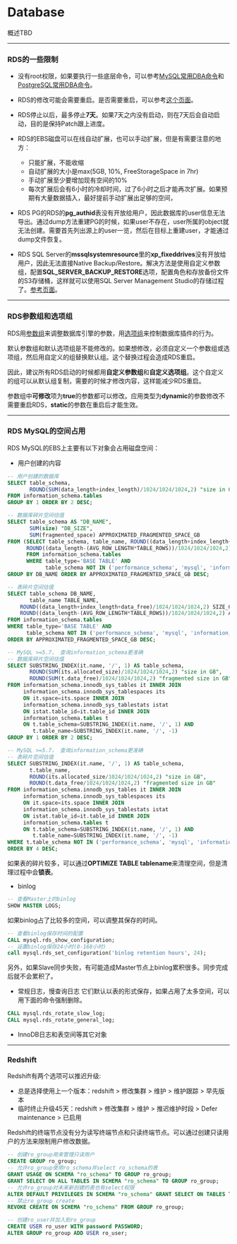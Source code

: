 # Database
概述TBD

---
### RDS的一些限制

* 没有root权限，如果要执行一些底层命令，可以参考[MySQL常用DBA命令](https://docs.aws.amazon.com/zh_cn/AmazonRDS/latest/UserGuide/Appendix.MySQL.CommonDBATasks.html)和[PostgreSQL常用DBA命令](https://docs.aws.amazon.com/zh_cn/AmazonRDS/latest/UserGuide/Appendix.PostgreSQL.CommonDBATasks.html)。

* RDS的修改可能会需要重启。是否需要重启，可以参考[这个页面](https://docs.aws.amazon.com/zh_cn/AmazonRDS/latest/UserGuide/Overview.DBInstance.Modifying.html)。

* RDS停止以后，最多停止**7天**。如果7天之内没有启动，则在7天后会自动启动，目的是保持Patch跟上进度。

* RDS的EBS磁盘可以在线自动扩展，也可以手动扩展，但是有需要注意的地方：
    * 只能扩展，不能收缩
    * 自动扩展的大小是max(5GB, 10%, FreeStorageSpace in 7hr)
    * 手动扩展至少要增加现有空间的10%
    * 每次扩展后会有6小时的冷却时间，过了6小时之后才能再次扩展。如果预期有大量数据插入，最好提前手动扩展出足够的空间，

* RDS PG的RDS的**pg_authid**表没有开放给用户，因此数据库的user信息无法导出。通过dump方法重建PG的时候，如果user不存在，user所属的object就无法创建。需要首先列出源上的user一览，然后在目标上重建user，才能通过dump文件恢复。

* RDS SQL Server的**mssqlsystemresource**里的**xp_fixeddrives**没有开放给用户，因此无法直接Native Backup/Restore。解决方法是使用自定义参数组，配置**SQL_SERVER_BACKUP_RESTORE**选项，配置角色和存放备份文件的S3存储桶，这样就可以使用SQL Server Management Studio的存储过程了。[参考页面](https://aws.amazon.com/cn/blogs/aws/amazon-rds-for-sql-server-support-for-native-backuprestore-to-amazon-s3/)。

---
### RDS参数组和选项组

RDS用[参数组](https://docs.aws.amazon.com/zh_cn/AmazonRDS/latest/UserGuide/USER_WorkingWithParamGroups.html)来调整数据库引擎的参数，用[选项组](https://docs.aws.amazon.com/zh_cn/AmazonRDS/latest/UserGuide/USER_WorkingWithOptionGroups.html)来控制数据库插件的行为。

默认参数组和默认选项组是不能修改的。如果想修改，必须自定义一个参数组或选项组，然后用自定义的组替换默认组。这个替换过程会造成RDS重启。

因此，建议所有RDS启动的时候都用**自定义参数组**和**自定义选项组**。这个自定义的组可以从默认组复制，需要的时候才修改内容，这样能减少RDS重启。

参数组中**可修改**项为**true**的参数都可以修改。应用类型为**dynamic**的参数修改不需要重启RDS，**static**的参数在重启后才能生效。

---
### RDS MySQL的空间占用
RDS MySQL的EBS上主要有以下对象会占用磁盘空间：
* 用户创建的内容
```sql
-- 用户创建的数据库
SELECT table_schema,
       ROUND(SUM(data_length+index_length)/1024/1024/1024,2) "size in GB"
FROM information_schema.tables
GROUP BY 1 ORDER BY 2 DESC;

-- 数据库碎片空间估值
SELECT table_schema AS "DB_NAME",
       SUM(size) "DB_SIZE",
       SUM(fragmented_space) APPROXIMATED_FRAGMENTED_SPACE_GB
FROM (SELECT table_schema, table_name, ROUND((data_length+index_length+data_free)/1024/1024/1024,2) AS size,
      ROUND((data_length-(AVG_ROW_LENGTH*TABLE_ROWS))/1024/1024/1024,2) AS fragmented_space
      FROM information_schema.tables
      WHERE table_type='BASE TABLE' AND
            table_schema NOT IN ('performance_schema', 'mysql', 'information_schema') ) AS TEMP
GROUP BY DB_NAME ORDER BY APPROXIMATED_FRAGMENTED_SPACE_GB DESC;

-- 表碎片空间估值
SELECT table_schema DB_NAME,
       table_name TABLE_NAME,
    ROUND((data_length+index_length+data_free)/1024/1024/1024,2) SIZE_GB,
    ROUND((data_length-(AVG_ROW_LENGTH*TABLE_ROWS))/1024/1024/1024,2) APPROXIMATED_FRAGMENTED_SPACE_GB
FROM information_schema.tables
WHERE table_type='BASE TABLE' AND
      table_schema NOT IN ('performance_schema', 'mysql', 'information_schema')
ORDER BY APPROXIMATED_FRAGMENTED_SPACE_GB DESC;

-- MySQL >=5.7， 查询information_schema更准确
-- 数据库碎片空间估值
SELECT SUBSTRING_INDEX(it.name, '/', 1) AS table_schema,
       ROUND(SUM(its.allocated_size)/1024/1024/1024,2) "size in GB",
       ROUND(SUM(t.data_free)/1024/1024/1024,2) "fragmented size in GB"
FROM information_schema.innodb_sys_tables it INNER JOIN
     information_schema.innodb_sys_tablespaces its
     ON it.space=its.space INNER JOIN
     information_schema.innodb_sys_tablestats istat
     ON istat.table_id=it.table_id INNER JOIN
     information_schema.tables t
     ON t.table_schema=SUBSTRING_INDEX(it.name, '/', 1) AND
        t.table_name=SUBSTRING_INDEX(it.name, '/', -1)
GROUP BY 1 ORDER BY 2 DESC;

-- MySQL >=5.7， 查询information_schema更准确
-- 表碎片空间估值
SELECT SUBSTRING_INDEX(it.name, '/', 1) AS table_schema,
       t.table_name,
       ROUND(its.allocated_size/1024/1024/1024,2) "size in GB",
       ROUND(t.data_free/1024/1024/1024,2) "fragmented size in GB"
FROM information_schema.innodb_sys_tables it INNER JOIN
     information_schema.innodb_sys_tablespaces its
     ON it.space=its.space INNER JOIN
     information_schema.innodb_sys_tablestats istat
     ON istat.table_id=it.table_id INNER JOIN
     information_schema.tables t
     ON t.table_schema=SUBSTRING_INDEX(it.name, '/', 1) AND
        t.table_name=SUBSTRING_INDEX(it.name, '/', -1)
WHERE t.table_schema NOT IN ('performance_schema', 'mysql', 'information_schema')
ORDER BY 4 DESC;
```
如果表的碎片较多，可以通过**OPTIMIZE TABLE tablename**来清理空间，但是清理过程中会**锁表**。
* binlog
```sql
-- 查看Master上的binlog
SHOW MASTER LOGS;
```
如果binlog占了比较多的空间，可以调整其保存的时间。
```sql
-- 查看binlog保存时间的配置
CALL mysql.rds_show_configuration;
-- 设置binlog保存24小时(0-168小时)
call mysql.rds_set_configuration('binlog retention hours', 24);
```
另外，如果Slave同步失败，有可能造成Master节点上binlog累积很多。同步完成后就不会累积了。
* 常规日志，慢查询日志
它们默认以表的形式保存，如果占用了太多空间，可以用下面的命令强制删除。
```sql
CALL mysql.rds_rotate_slow_log;
CALL mysql.rds_rotate_general_log;
```
* InnoDB日志和表空间等其它对象

---
### Redshift

Redshift有两个选项可以推迟升级:
* 总是选择使用上一个版本：redshift > 修改集群 > 维护 > 维护跟踪 > 早先版本
* 临时终止升级45天：redshift > 修改集群 > 维护 > 推迟维护时段 > Defer maintenance > 已启用

Redshift的终端节点没有分为读写终端节点和只读终端节点。可以通过创建只读用户的方法来限制用户修改数据。
```SQL
-- 创建ro_group用来管理只读用户
CREATE GROUP ro_group;
-- 允许ro_group使用ro_schema并select ro_schema的表
GRANT USAGE ON SCHEMA "ro_schema" TO GROUP ro_group;
GRANT SELECT ON ALL TABLES IN SCHEMA "ro_schema" TO GROUP ro_group;
-- 允许ro_group对未来新创建的表也有select权限
ALTER DEFAULT PRIVILEGES IN SCHEMA "ro_schema" GRANT SELECT ON TABLES TO GROUP ro_group;
-- 禁止ro_group create
REVOKE CREATE ON SCHEMA "ro_schema" FROM GROUP ro_group;

-- 创建ro_user并加入到ro_group
CREATE USER ro_user WITH password PASSWORD;
ALTER GROUP ro_group ADD USER ro_user;
```

